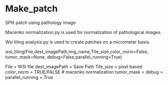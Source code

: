 # Make_patch
SPlit patch using pathology image

Macenko normalization.py is used for normalization of pathological images.

Wsi tiling analysis.py is used to create patches on a micrometer basis.

wsi_tiling(File,dest_imagePath,img_name,Tile_size,color_norm=False, tumor_mask=None, debug=False,parallel_running=True)

File = WSI file
dest_imagePath = Save Path
Tile_size = pixel based
color_norm = TRUE/FALSE # macenko normalization
tumor_mask = 
debug =
parallel_running = True 
